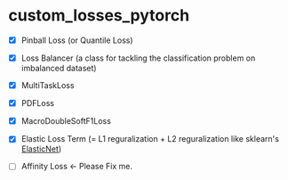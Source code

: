 # custom_losses_pytorch
- [x] Pinball Loss (or Quantile Loss)

- [x] Loss Balancer (a class for tackling the classification problem on imbalanced dataset)

- [x] MultiTaskLoss

- [x] PDFLoss

- [x] MacroDoubleSoftF1Loss

- [x] Elastic Loss Term (= L1 reguralization + L2 reguralization like sklearn's [ElasticNet](https://scikit-learn.org/stable/modules/generated/sklearn.linear_model.ElasticNet.html))

- [ ] Affinity Loss <- Please Fix me.
